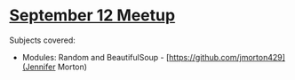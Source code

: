 [September 12 Meetup](http://www.meetup.com/PyLadies-Boston/events/122655302/)
================

Subjects covered:
* Modules: Random and BeautifulSoup - [https://github.com/jmorton429](Jennifer Morton)
